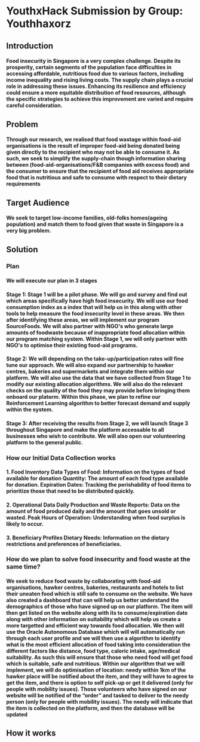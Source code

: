 <h1 align=left>YouthxHack Submission by Group: Youthhaxorz</h1>
<h2 align=left>Introduction</h2>
<h4>Food insecurity in Singapore is a very complex challenge. Despite its prosperity, certain segments of the population face difficulties in accessing affordable, nutritious food due to various factors, including income inequality and rising living costs. The supply chain plays a crucial role in addressing these issues. Enhancing its resilience and efficiency could ensure a more equitable distribution of food resources, although the specific strategies to achieve this improvement are varied and require careful consideration.</h4>
<h2 align=left>Problem</h2>
<h4>Through our research, we realised that food wastage within food-aid organisations is the result of improper food-aid being donated being given directly to the recipient who may not be able to consume it. As such, we seek to simplify the supply-chain though information sharing between (food-aid-organisations/F&B companies with excess food) and the consumer to ensure that the recipient of food aid receives appropriate food that is nutritious and safe to consume with respect to their dietary requirements </h4>
<h2>Target Audience</h2>
<h4>We seek to target low-income families, old-folks homes(ageing population) and match them to food given that waste in Singapore is a very big problem.</h4>

<h2 align=left>Solution</h2>
<h3>Plan</h3>
<h4>We will execute our plan in 3 stages</h4>
<h4>Stage 1: Stage 1 will be a pilot phase. We will go and survey and find out which areas specifically have high food insecurity. We will use our food consumption index as a index that will help us in this along with other tools to help measure the food insecurity level in these areas. We then after identifying these areas, we will implement our program SourceFoods. We will also partner with NGO's who generate large amounts of foodwaste because of inappropriate food allocation within our program matching system. Within Stage 1, we will only partner with NGO's to optimise their existing food-aid programs. </h4>
<h4>Stage 2: We will depending on the take-up/participation rates will fine tune our approach. We will also expand our partnership to hawker centres, bakeries and supermarkets and integrate them within our platform. We will also use the data that we have collected from Stage 1 to modify our existing allocation algorithms. We will also do the relevant checks on the quality of the food they may provide before bringing them onboard our platorm. Within this phase, we plan to refine our Reinforcement Learning algorithm to better forecast demand and supply within the system.  </h4>
<h4>Stage 3: After receiving the results from Stage 2, we will launch Stage 3 throughout Singapore and make the platform accessable to all businesses who wish to contribute. We will also open our volunteering platform to the general public.  </h4>
<h3>How our Initial Data Collection works</h3>
<h4>1. Food Inventory Data
Types of Food: Information on the types of food available for donation
Quantity: The amount of each food type available for donation.
Expiration Dates: Tracking the perishability of food items to prioritize those that need to be distributed quickly.</h4>

<h4>2. Operational Data
Daily Production and Waste Reports: Data on the amount of food produced daily and the amount that goes unsold or wasted.
Peak Hours of Operation: Understanding when food surplus is likely to occur.</h4>

<h4>3. Beneficiary Profiles
Dietary Needs: Information on the dietary restrictions and preferences of beneficiaries.</h4>

<h3>How do we plan to solve food insecurity and food waste at the same time?</h3>
  
<h4>We seek to reduce food waste by collaborating with food-aid organisations, hawker centres, bakeries, restaurants and hotels to list their uneaten food which is still safe to consume on the website. We have also created a dashboard that can will help us better understand the demographics of those who have signed up on our platform. The item will then get listed on the website along with its to consume/expiration date along with other information on suitability which will help us create a more targetted and efficient way towards food allocation. 
We then will use the Oracle Autonomous Database which will will automatically run through each user profile and we will then use a algorithm to identify what is the most efficient allocation of food taking into consideration the different factors like distance, food type, caloric intake, age/medical suitability. As such this will ensure that those who need food will get food which is suitable, safe and nutritious. Within our algorithm that we will implement, we will do optimisation of location: needy within 1km of the hawker place will be notified about the item, and they will have to agree to get the item, and there is option to self pick-up or get it delivered (only for people with mobility issues). Those volunteers who have signed on our website will be notified of the “order” and tasked to deliver to the needy person (only for people with mobility issues). The needy will indicate that the item is collected on the platform, and then the database will be updated</h4>

<h2 align=left>How it works</h2>
